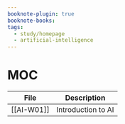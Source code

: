 ```yaml
---
booknote-plugin: true
booknote-books: 
tags:
  - study/homepage
  - artificial-intelligence
---
```


# MOC

| File       | Description        |
| ---------- | ------------------ |
| [[AI-W01]] | Introduction to AI |

